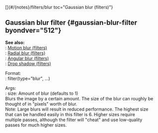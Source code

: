 []{#/{notes}/filters/blur toc="Gaussian blur (filters)"}    
## Gaussian blur filter {#gaussian-blur-filter byondver="512"}    
**See also:**    
:   [Motion blur (filters)](/ref/%7Bnotes%7D/filters/motion_blur/motion_blur.md)    
:   [Radial blur (filters)](/ref/%7Bnotes%7D/filters/radial_blur/radial_blur.md)    
:   [Angular blur (filters)](/ref/%7Bnotes%7D/filters/angular_blur/angular_blur.md)    
:   [Drop shadow (filters)](/ref/%7Bnotes%7D/filters/drop_shadow/drop_shadow.md)    
<!-- -->    
Format:    
:   filter(type=\"blur\", \...)    
<!-- -->    
Args:    
:   size: Amount of blur (defaults to 1)    
Blurs the image by a certain amount. The size of the blur can roughly be    
thought of in \"pixels\" worth of blur.    
Note: Large blurs will result in reduced performance. The highest size    
that can be handled easily in this filter is 6. Higher sizes require    
multiple passes, although the filter will \"cheat\" and use low-quality    
passes for much higher sizes.  